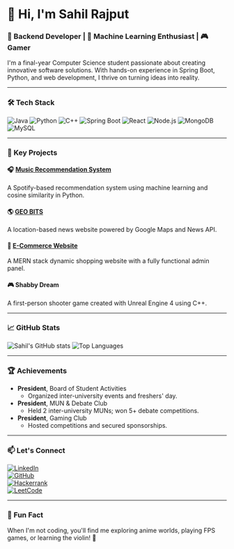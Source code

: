 # 👋 Hi, I'm Sahil Rajput

### 🚀 Backend Developer | 🧠 Machine Learning Enthusiast | 🎮 Gamer

I'm a final-year Computer Science student passionate about creating innovative software solutions. With hands-on experience in Spring Boot, Python, and web development, I thrive on turning ideas into reality.

---

### 🛠️ Tech Stack

![Java](https://img.shields.io/badge/Java-ED8B00?style=for-the-badge&logo=java&logoColor=white) ![Python](https://img.shields.io/badge/Python-3776AB?style=for-the-badge&logo=python&logoColor=white) ![C++](https://img.shields.io/badge/C++-00599C?style=for-the-badge&logo=cplusplus&logoColor=white)
![Spring Boot](https://img.shields.io/badge/Spring%20Boot-6DB33F?style=for-the-badge&logo=springboot&logoColor=white) ![React](https://img.shields.io/badge/React-61DAFB?style=for-the-badge&logo=react&logoColor=white) ![Node.js](https://img.shields.io/badge/Node.js-339933?style=for-the-badge&logo=nodedotjs&logoColor=white)
![MongoDB](https://img.shields.io/badge/MongoDB-4EA94B?style=for-the-badge&logo=mongodb&logoColor=white) ![MySQL](https://img.shields.io/badge/MySQL-4479A1?style=for-the-badge&logo=mysql&logoColor=white)

---

### 🌟 Key Projects

#### 🎧 **[Music Recommendation System](https://github.com/SahilRajputdotexe/music-recommender)**
A Spotify-based recommendation system using machine learning and cosine similarity in Python.

#### 🌎 **[GEO BITS](https://github.com/SahilRajputdotexe/geo-bits)**
A location-based news website powered by Google Maps and News API.

#### 🛒 **[E-Commerce Website](https://github.com/SahilRajputdotexe/ecommerce-platform)**
A MERN stack dynamic shopping website with a fully functional admin panel.

#### 🎮 **Shabby Dream**
A first-person shooter game created with Unreal Engine 4 using C++.

---

### 📈 GitHub Stats

![Sahil's GitHub stats](https://github-readme-stats.vercel.app/api?username=SahilRajputdotexe&show_icons=true&theme=radical)
![Top Languages](https://github-readme-stats.vercel.app/api/top-langs/?username=SahilRajputdotexe&layout=compact&theme=radical)

---

### 🏆 Achievements

- **President**, Board of Student Activities
  - Organized inter-university events and freshers' day.
- **President**, MUN & Debate Club
  - Held 2 inter-university MUNs; won 5+ debate competitions.
- **President**, Gaming Club
  - Hosted competitions and secured sponsorships.

---

### 📫 Let's Connect

[![LinkedIn](https://img.shields.io/badge/LinkedIn-Sahil%20Rajput-blue?style=for-the-badge&logo=linkedin)](https://www.linkedin.com/in/sahil-singh-rajput-59b403195)  
[![GitHub](https://img.shields.io/badge/GitHub-SahilRajputdotexe-lightgrey?style=for-the-badge&logo=github)](https://github.com/SahilRajputdotexe)  
[![Hackerrank](https://img.shields.io/badge/Hackerrank-ajstylespheno-brightgreen?style=for-the-badge&logo=hackerrank)](https://www.hackerrank.com/profile/ajstylespheno)  
[![LeetCode](https://img.shields.io/badge/LeetCode-SahilRajputdotexe-orange?style=for-the-badge&logo=leetcode)](https://leetcode.com/u/SahilRajputdotexe/)

---

### 🌈 Fun Fact
When I'm not coding, you'll find me exploring anime worlds, playing FPS games, or learning the violin! 🎻


<!---
SahilRajputdotexe/SahilRajputdotexe is a ✨ special ✨ repository because its `README.md` (this file) appears on your GitHub profile.
You can click the Preview link to take a look at your changes.
--->
